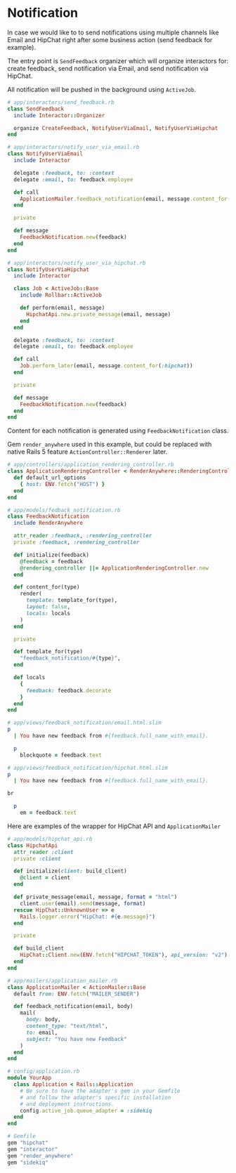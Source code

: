 # Notification

In case we would like to to send notifications using multiple channels like Email
and HipChat right after some business action (send feedback for example).

The entry point is `SendFeedback` organizer which will organize interactors for:
create feedback, send notification via Email, and send notification via HipChat.

All notification will be pushed in the background using `ActiveJob`.

```ruby
# app/interactors/send_feedback.rb
class SendFeedback
  include Interactor::Organizer

  organize CreateFeedback, NotifyUserViaEmail, NotifyUserViaHipchat
end

# app/interactors/notify_user_via_email.rb
class NotifyUserViaEmail
  include Interactor

  delegate :feedback, to: :context
  delegate :email, to: feedback.employee

  def call
    ApplicationMailer.feedback_notification(email, message.content_for(:email)).deliver_later
  end

  private

  def message
    FeedbackNotification.new(feedback)
  end
end

# app/interactors/notify_user_via_hipchat.rb
class NotifyUserViaHipchat
  include Interactor

  class Job < ActiveJob::Base
    include Rollbar::ActiveJob

    def perform(email, message)
      HipchatApi.new.private_message(email, message)
    end
  end

  delegate :feedback, to: :context
  delegate :email, to: feedback.employee

  def call
    Job.perform_later(email, message.content_for(:hipchat))
  end

  private

  def message
    FeedbackNotification.new(feedback)
  end
end
```

Content for each notification is generated using `FeedbackNotification` class.

Gem `render_anywhere` used in this example, but could be replaced with native Rails 5
feature `ActionController::Renderer` later.

```ruby
# app/controllers/application_rendering_controller.rb
class ApplicationRenderingController < RenderAnywhere::RenderingController
  def default_url_options
    { host: ENV.fetch("HOST") }
  end
end

# app/models/fedback_notification.rb
class FeedbackNotification
  include RenderAnywhere

  attr_reader :feedback, :rendering_controller
  private :feedback, :rendering_controller

  def initialize(feedback)
    @feedback = feedback
    @rendering_controller ||= ApplicationRenderingController.new
  end

  def content_for(type)
    render(
      template: template_for(type),
      layout: false,
      locals: locals
    )
  end

  private

  def template_for(type)
    "feedback_notification/#{type}",
  end

  def locals
    {
      feedback: feedback.decorate
    }
  end
end

# app/views/feedback_notification/email.html.slim
p
  | You have new feedback from #{feedback.full_name_with_email}.

  p
    blockquote = feedback.text

# app/views/feedback_notification/hipchat.html.slim
p
  | You have new feedback from #{feedback.full_name_with_email}.

br

  p
    em = feedback.text
```

Here are examples of the wrapper for HipChat API and `ApplicationMailer`

```ruby
# app/models/hipchat_api.rb
class HipchatApi
  attr_reader :client
  private :client

  def initialize(client: build_client)
    @client = client
  end

  def private_message(email, message, format = "html")
    client.user(email).send(message, format)
  rescue HipChat::UnknownUser => e
    Rails.logger.error("HipChat: #{e.message}")
  end

  private

  def build_client
    HipChat::Client.new(ENV.fetch("HIPCHAT_TOKEN"), api_version: "v2")
  end
end

# app/mailers/application_mailer.rb
class ApplicationMailer < ActionMailer::Base
  default from: ENV.fetch("MAILER_SENDER")

  def feedback_notification(email, body)
    mail(
      body: body,
      content_type: "text/html",
      to: email,
      subject: "You have new Feedback"
    )
  end
end

# config/application.rb
module YourApp
  class Application < Rails::Application
    # Be sure to have the adapter's gem in your Gemfile
    # and follow the adapter's specific installation
    # and deployment instructions.
    config.active_job.queue_adapter = :sidekiq
  end
end
```

```ruby
# Gemfile
gem "hipchat"
gem "interactor"
gem "render_anywhere"
gem "sidekiq"
```

